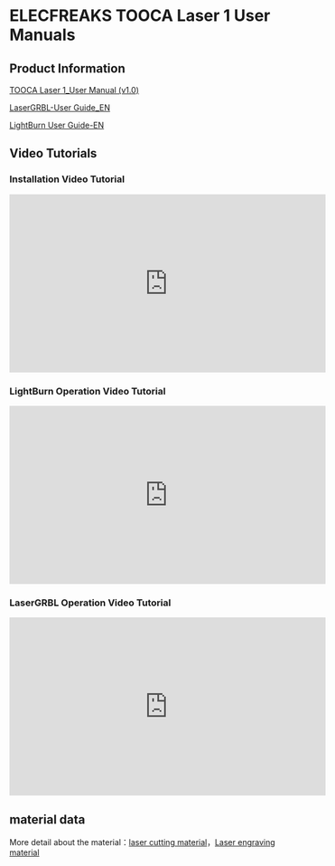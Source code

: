 # ELECFREAKS TOOCA Laser 1 User Manuals

## Product Information

[TOOCA Laser 1_User Manual (v1.0)](https://github.com/elecfreaks/learn-en/raw/master/tooca-laser-1/file/TOOCA%20Laser%201_User%20Manual%20(v1.0).pdf)

[LaserGRBL-User Guide_EN](https://github.com/elecfreaks/learn-en/raw/master/tooca-laser-1/file/LaserGRBL-User%20Guide_EN.pdf)

[LightBurn User Guide-EN](https://github.com/elecfreaks/learn-en/raw/master/tooca-laser-1/file/LightBurn%20User%20Guide-EN.pdf)

## Video Tutorials
### Installation Video Tutorial

<iframe width="560" height="315" src="https://www.youtube.com/embed/YL5jEP84VuE" title="YouTube video player" frameborder="0" allow="accelerometer; autoplay; clipboard-write; encrypted-media; gyroscope; picture-in-picture" allowfullscreen></iframe>

### LightBurn Operation Video Tutorial

 <iframe width="560" height="315" src="https://www.youtube.com/embed/UJONwvzjWlg" title="YouTube video player" frameborder="0" allow="accelerometer; autoplay; clipboard-write; encrypted-media; gyroscope; picture-in-picture" allowfullscreen></iframe>

### LaserGRBL Operation Video Tutorial

<iframe width="560" height="315" src="https://www.youtube.com/embed/OQ1hJLAnwVw" title="YouTube video player" frameborder="0" allow="accelerometer; autoplay; clipboard-write; encrypted-media; gyroscope; picture-in-picture" allowfullscreen></iframe>  

## material data

More detail about the material：[laser cutting material]()，[Laser engraving material]()

